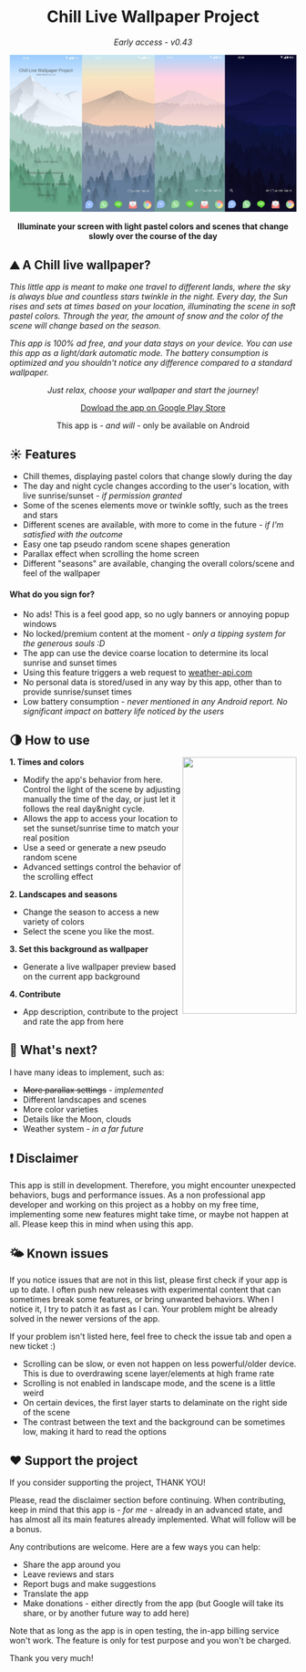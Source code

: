 <div align="center"> 
  
  # Chill Live Wallpaper Project 
  _Early access - v0.43_

</div>

![This is a showcase](/Assets/showcase.png "showcase")

**<div align="center">Illuminate your screen with light pastel colors and scenes that change slowly over the course of the day**</div>

## :mountain: A Chill live wallpaper?

_This little app is meant to make one travel to different lands, where the sky is always blue and countless stars twinkle in the night.
Every day, the Sun rises and sets at times based on your location, illuminating the scene in soft pastel colors. Through the year, the amount of snow and the color of the scene will change based on the season._

_This app is 100% ad free, and your data stays on your device.
You can use this app as a light/dark automatic mode. The battery consumption is optimized and you shouldn't notice any difference compared to a standard wallpaper._
 
<div align="center">
  
  _Just relax, choose your wallpaper and start the journey!_
  
  [Dowload the app on Google Play Store](https://play.google.com/store/apps/details?id=com.chilllive.chillwallpaperproject)
  
  This app is - _and will_ - only be available on Android
  
  </div>

## ☀️ Features

* Chill themes, displaying pastel colors that change slowly during the day
* The day and night cycle changes according to the user's location, with live sunrise/sunset - _if permission granted_
* Some of the scenes elements move or twinkle softly, such as the trees and stars
* Different scenes are available, with more to come in the future - _if I'm satisfied with the outcome_
* Easy one tap pseudo random scene shapes generation
* Parallax effect when scrolling the home screen
* Different "seasons" are available, changing the overall colors/scene and feel of the wallpaper

#### What do you sign for?

* No ads! This is a feel good app, so no ugly banners or annoying popup windows
* No locked/premium content at the moment - _only a tipping system for the generous souls :D_
* The app can use the device coarse location to determine its local sunrise and sunset times
* Using this feature triggers a web request to [weather-api.com](https://www.weatherapi.com/)
* No personal data is stored/used in any way by this app, other than to provide sunrise/sunset times
* Low battery consumption - _never mentioned in any Android report. No significant impact on battery life noticed by the users_

## :last_quarter_moon: How to use

<img align="right" src="/Assets/showcaseGif.gif" width="200" height="450">

**1. Times and colors**
* Modify the app's behavior from here. Control the light of the scene by adjusting manually the time of the day, or just let it follows the real day&night cycle.
* Allows the app to access your location to set the sunset/sunrise time to match your real position
* Use a seed or generate a new pseudo random scene
* Advanced settings control the behavior of the scrolling effect

**2. Landscapes and seasons** 
* Change the season to access a new variety of colors
* Select the scene you like the most.

**3. Set this background as wallpaper** 
* Generate a live wallpaper preview based on the current app background

**4. Contribute** 
* App description, contribute to the project and rate the app from here

## :hatching_chick: What's next?
I have many ideas to implement, such as:
* ~~More parallax settings~~ - _implemented_
* Different landscapes and scenes
* More color varieties
* Details like the Moon, clouds
* Weather system - _in a far future_

## :exclamation: Disclaimer
This app is still in development. Therefore, you might encounter unexpected behaviors, bugs and performance issues.
As a non professional app developer and working on this project as a hobby on my free time, implementing some new features might take time, or maybe not happen at all.
Please keep this in mind when using this app.

## :sun_behind_small_cloud: Known issues
If you notice issues that are not in this list, please first check if your app is up to date. I often push new releases with experimental content that can sometimes break some features, or bring unwanted behaviors. When I notice it, I try to patch it as fast as I can. Your problem might be already solved in the newer versions of the app.

If your problem isn't listed here, feel free to check the issue tab and open a new ticket :)

* Scrolling can be slow, or even not happen on less powerful/older device. This is due to overdrawing scene layer/elements at high frame rate
* Scrolling is not enabled in landscape mode, and the scene is a little weird
* On certain devices, the first layer starts to delaminate on the right side of the scene
* The contrast between the text and the background can be sometimes low, making it hard to read the options


## ❤️ Support the project
If you consider supporting the project, THANK YOU!

Please, read the disclaimer section before continuing. When contributing, keep in mind that this app is _- for me -_ already in an advanced state,
and has almost all its main features already implemented. What will follow will be a bonus.

Any contributions are welcome. Here are a few ways you can help:

* Share the app around you
* Leave reviews and stars
* Report bugs and make suggestions
* Translate the app
* Make donations - either directly from the app (but Google will take its share, or by another future way to add here)

Note that as long as the app is in open testing, the in-app billing service won't work. The feature is only for test purpose and you won't be charged.

Thank you very much!
